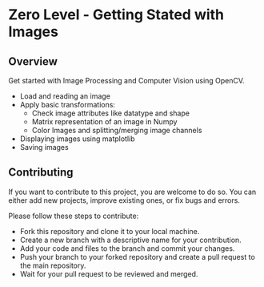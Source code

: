 # Zero Level - Getting Stated with Images 

## Overview

Get started with Image Processing and Computer Vision using OpenCV.

- Load and reading an image
- Apply basic transformations:
  - Check image attributes like datatype and shape 
  - Matrix representation of an image in Numpy
  - Color Images and splitting/merging image channels
- Displaying images using matplotlib
- Saving images

## Contributing

If you want to contribute to this project, you are welcome to do so. You can either add new projects, improve existing ones, or fix bugs and errors. 

Please follow these steps to contribute:

- Fork this repository and clone it to your local machine.
- Create a new branch with a descriptive name for your contribution.
- Add your code and files to the branch and commit your changes.
- Push your branch to your forked repository and create a pull request to the main repository.
- Wait for your pull request to be reviewed and merged.

